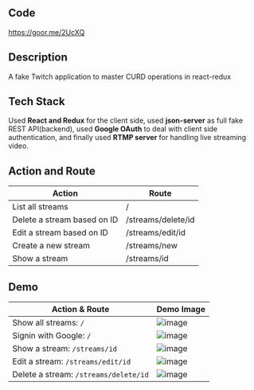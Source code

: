 ## Code 
https://goor.me/2UcXQ

## Description
A fake Twitch application to master CURD operations in react-redux

## Tech Stack 
Used **React and Redux** for the client side, used **json-server** as full fake REST API(backend), used **Google OAuth** to deal with client side authentication, and finally used **RTMP server** for handling live streaming video. 

## Action and Route
Action|Route
-|-
List all streams|/
Delete a stream based on ID|/streams/delete/id
Edit a stream based on ID|/streams/edit/id
Create a new stream|/streams/new
Show a stream|/streams/id

## Demo
Action & Route|Demo Image
-|-
Show all streams: `/`|![image](https://drive.google.com/uc?export=view&id=1cGwbdSwQ1kZ1WM7ZZ7bFVDlX_ofA5G2-)
Signin with Google: `/`|![image](https://drive.google.com/uc?export=view&id=1v3_DZ7q5M_Lm5o2JLNekjampaDS6f2wZ)
Show a stream: `/streams/id`|![image](https://drive.google.com/uc?export=view&id=1j8rx0zdhY7r67M_D3Ed_D2FvTqfZsbbB)
Edit a stream: `/streams/edit/id`|![image](https://drive.google.com/uc?export=view&id=1g59xEKmN3w4S8ZdP-QhCej1fvBuROAaE)
Delete a stream: `/streams/delete/id`|![image](https://drive.google.com/uc?export=view&id=1bN1K58fxTZwfDAjuhM5wfQkszOw6Tqr-)


